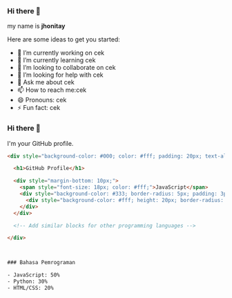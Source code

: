 ### Hi there 👋


my name is **jhonitay**

Here are some ideas to get you started:

- 🔭 I’m currently working on cek
- 🌱 I’m currently learning cek
- 👯 I’m looking to collaborate on cek
- 🤔 I’m looking for help with cek
- 💬 Ask me about cek
- 📫 How to reach me:cek
- 😄 Pronouns: cek
- ⚡ Fun fact: cek

### Hi there 👋

I'm your GitHub profile.

```html
<div style="background-color: #000; color: #fff; padding: 20px; text-align: center;">

  <h1>GitHub Profile</h1>

  <div style="margin-bottom: 10px;">
    <span style="font-size: 18px; color: #fff;">JavaScript</span>
    <div style="background-color: #333; border-radius: 5px; padding: 3px; width: 200px; margin: 0 auto;">
      <div style="background-color: #fff; height: 20px; border-radius: 5px; width: 50%;"></div>
    </div>
  </div>

  <!-- Add similar blocks for other programming languages -->

</div>



### Bahasa Pemrograman

- JavaScript: 50%
- Python: 30%
- HTML/CSS: 20%

